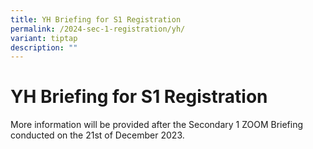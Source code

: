 ```yaml
---
title: YH Briefing for S1 Registration
permalink: /2024-sec-1-registration/yh/
variant: tiptap
description: ""
---
```

<h1><strong>YH Briefing for S1 Registration</strong></h1><p></p><p>More information will be provided after the Secondary 1 ZOOM Briefing conducted on the 21st of December 2023.</p>